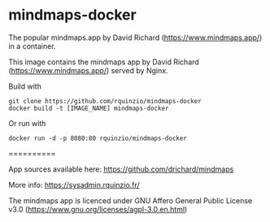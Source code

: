 # mindmaps-docker
The popular mindmaps.app by David Richard (https://www.mindmaps.app/) in a container.

This image contains the mindmaps app by David Richard (https://www.mindmaps.app/) served by Nginx.

Build with
``` 
git clone https://github.com/rquinzio/mindmaps-docker
docker build -t [IMAGE_NAME] mindmaps-docker
```

Or run with

`docker run -d -p 8080:80 rquinzio/mindmaps-docker`


==========

App sources available here: https://github.com/drichard/mindmaps

More info: https://sysadmin.rquinzio.fr/

The mindmaps app is licenced under GNU Affero General Public License v3.0 (https://www.gnu.org/licenses/agpl-3.0.en.html)
